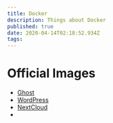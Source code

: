 ```yaml
---
title: Docker
description: Things about Docker
published: true
date: 2020-04-14T02:18:52.934Z
tags: 
---
```


# Official Images

- [Ghost](https://hub.docker.com/_/ghost)
- [WordPress](https://hub.docker.com/_/wordpress)
- [NextCloud](https://hub.docker.com/_/nextcloud)
- []()